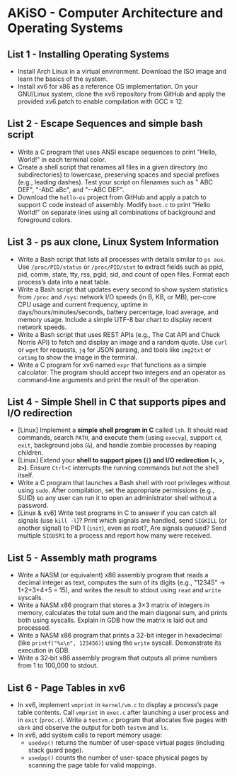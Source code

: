 # AKiSO - Computer Architecture and Operating Systems

## List 1 - Installing Operating Systems
- Install Arch Linux in a virtual environment. Download the ISO image and learn the basics of the system.
- Install xv6 for x86 as a reference OS implementation. On your GNU/Linux system, clone the xv6 repository from GitHub and apply the provided xv6.patch to enable compilation with GCC ≥ 12.

## List 2 - Escape Sequences and simple bash script
- Write a C program that uses ANSI escape sequences to print "Hello, World!" in each terminal color.
- Create a shell script that renames all files in a given directory (no subdirectories) to lowercase, preserving spaces and special prefixes (e.g., leading dashes). Test your script on filenames such as " ABC DEF", "-AbC aBc", and "--ABC DEF".
- Download the `hello-os` project from GitHub and apply a patch to support C code instead of assembly. Modify `boot.c` to print "Hello World!" on separate lines using all combinations of background and foreground colors.

## List 3 - ps aux clone, Linux System Information
- Write a Bash script that lists all processes with details similar to `ps aux`. Use `/proc/PID/status` or `/proc/PID/stat` to extract fields such as ppid, pid, comm, state, tty, rss, pgid, sid, and count of open files. Format each process’s data into a neat table.
- Write a Bash script that updates every second to show system statistics from `/proc` and `/sys`: network I/O speeds (in B, KB, or MB), per-core CPU usage and current frequency, uptime in days/hours/minutes/seconds, battery percentage, load average, and memory usage. Include a simple UTF-8 bar chart to display recent network speeds.
- Write a Bash script that uses REST APIs (e.g., The Cat API and Chuck Norris API) to fetch and display an image and a random quote. Use `curl` or `wget` for requests, `jq` for JSON parsing, and tools like `img2txt` or `catimg` to show the image in the terminal.
- Write a C program for xv6 named `expr` that functions as a simple calculator. The program should accept two integers and an operator as command-line arguments and print the result of the operation.

## List 4 - Simple Shell in C that supports pipes and I/O redirection
- [Linux] Implement a **simple shell program in C** called `lsh`. It should read commands, search `PATH`, and execute them (using `execvp`), support `cd`, `exit`, background jobs (`&`), and handle zombie processes by reaping children.
- [Linux] Extend your **shell to support pipes (`|`) and I/O redirection (`<`, `>`, `2>`)**. Ensure `Ctrl+C` interrupts the running commands but not the shell itself.
- Write a C program that launches a Bash shell with root privileges without using `sudo`. After compilation, set the appropriate permissions (e.g., SUID) so any user can run it to open an administrator shell without a password.
- [Linux & xv6] Write test programs in C to answer if you can catch all signals (use `kill -l`)? Print which signals are handled, send `SIGKILL` (or another signal) to PID 1 (`init`), even as root?, Are signals queued? Send multiple `SIGUSR1` to a process and report how many were received.

## List 5 - Assembly math programs
- Write a NASM (or equivalent) x86 assembly program that reads a decimal integer as text, computes the sum of its digits (e.g., "12345" → 1+2+3+4+5 = 15), and writes the result to stdout using `read` and `write` syscalls.
- Write a NASM x86 program that stores a 3×3 matrix of integers in memory, calculates the total sum and the main diagonal sum, and prints both using syscalls. Explain in GDB how the matrix is laid out and processed.
- Write a NASM x86 program that prints a 32-bit integer in hexadecimal (like `printf("%x\n", 123456)`) using the `write` syscall. Demonstrate its execution in GDB.
- Write a 32‑bit x86 assembly program that outputs all prime numbers from 1 to 100,000 to stdout.

## List 6 - Page Tables in xv6
- In xv6, implement `vmprint` in `kernel/vm.c` to display a process’s page table contents. Call `vmprint` in `exec.c` after launching a user process and in `exit` (`proc.c`). Write a `testvm.c` program that allocates five pages with `sbrk` and observe the output for both `testvm` and `ls`.
- In xv6, add system calls to report memory usage:
  - `usedvp()` returns the number of user-space virtual pages (including stack guard page).
  - `usedpp()` counts the number of user-space physical pages by scanning the page table for valid mappings.

